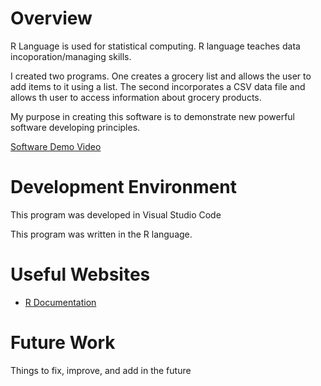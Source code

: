 # Overview

R Language is used for statistical computing. R language teaches data incoporation/managing skills.

I created two programs. One creates a grocery list and allows the user to add items to it using a list.
The second incorporates a CSV data file and allows th user to access information about grocery products.

My purpose in creating this software is to demonstrate new powerful software developing principles.

[Software Demo Video](https://www.youtube.com/watch?v=v-27Jzv2dpk&ab_channel=BrysonM)

# Development Environment

This program was developed in Visual Studio Code

This program was written in the R language.

# Useful Websites

* [R Documentation](https://www.r-project.org/about.html)

# Future Work

Things to fix, improve, and add in the future


